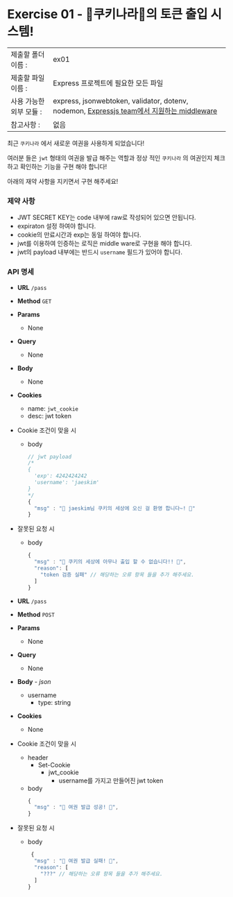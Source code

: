# Exercise 01 - 🍪쿠키나라🍪의 토큰 출입 시스템!

|                      |                                         |
| :--------------------| --------------------------------------- |
|   제출할 폴더 이름 :     |  ex01                                  |
|   제출할 파일 이름 :     | Express 프로젝트에 필요한 모든 파일 |
|   사용 가능한 외부 모듈 : |  express, jsonwebtoken, validator, dotenv, nodemon, [Expressjs team에서 지원하는 middleware](http://expressjs.com/en/resources/middleware.html)  |
|   참고사항 :           |  없음                                    |


최근 `쿠키나라` 에서 새로운 여권을 사용하게 되었습니다!

여러분 들은 `jwt` 형태의 여권을 발급 해주는 역할과 정상 적인 `쿠키나라` 의 여권인지 체크 하고 확인하는 기능을 구현 해야 합니다!

아래의 재약 사항을 지키면서 구현 해주세요!

### 제약 사항

- JWT SECRET KEY는 code 내부에 raw로 작성되어 있으면 안됩니다.
- expiraton 설정 하여야 합니다.
- cookie의 만료시간과 exp는 동일 하여야 합니다.
- jwt를 이용하여 인증하는 로직은 middle ware로 구현을 해야 합니다.
- jwt의 payload 내부에는 반드시 `username` 필드가 있어야 합니다.

### API 명세

- **URL**
  `/pass`
- **Method**
  `GET`
- **Params**
  - None
- **Query**
  - None
- **Body**
  - None
- **Cookies**
  - name: `jwt_cookie`
  - desc: jwt token
- Cookie 조건이 맞을 시
  - body
    ```js
    // jwt payload
    /*
    {
      'exp': 4242424242
      'username': 'jaeskim'
    }
    */
    {
      "msg" : "🍪 jaeskim님 쿠키의 세상에 오신 걸 환영 합니다~! 🍪"
    }
    ```
- 잘못된 요청 시
  - body
    ```js
    {
      "msg" : "🍪 쿠키의 세상에 아무나 출입 할 수 없습니다!! 🍪",
      "reason": [
        "token 검증 실패" // 해당하는 오류 항목 들을 추가 해주세요.
      ]
    }
    ```

- **URL**
  `/pass`
- **Method**
  `POST`
- **Params**
  - None
- **Query**
  - None
- **Body** - *json*
  - username
    - type: string
- **Cookies**
  - None
- Cookie 조건이 맞을 시
  - header
    - Set-Cookie
      - jwt_cookie
        - username를 가지고 만들어진 jwt token
  - body
    ```js
    {
      "msg" : "🍪 여권 발급 성공! 🍪",
    }
    ```
- 잘못된 요청 시
  - body
    ```js
     {
      "msg" : "🍪 여권 발급 실패! 🍪",
      "reason": [
        "???" // 해당하는 오류 항목 들을 추가 해주세요.
      ]
    }
    ```

